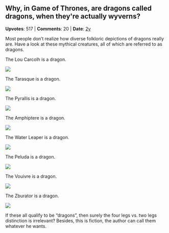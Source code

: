 ## Why, in Game of Thrones, are dragons called dragons, when they're actually wyverns?
    
**Upvotes**: 517 | **Comments**: 20 | **Date**: [2y](https://www.quora.com/Why-in-Game-of-Thrones-are-dragons-called-dragons-when-theyre-actually-wyverns/answer/Gary-Meaney)

Most people don’t realize how diverse folkloric depictions of dragons really are. Have a look at these mythical creatures, all of which are referred to as dragons.

The Lou Carcolh is a dragon.

![](https://qph.fs.quoracdn.net/main-qimg-7e8ac1963717b30556727b889ef4dbb5-lq)

The Tarasque is a dragon.

![](https://qph.fs.quoracdn.net/main-qimg-23193b75f4276968b4708750e3cc450b-lq)

The Pyrallis is a dragon.

![](https://qph.fs.quoracdn.net/main-qimg-fca863a7775454cf0ecf992cbfbfd3d6-lq)

The Amphiptere is a dragon.

![](https://qph.fs.quoracdn.net/main-qimg-0908256b79de8c04e214242870ee26ad-lq)

The Water Leaper is a dragon.

![](https://qph.fs.quoracdn.net/main-qimg-9493bc82bdbbbef8d57b5bd5733329c7-lq)

The Peluda is a dragon.

![](https://qph.fs.quoracdn.net/main-qimg-c0e71c930a4d406654715799a334fafc-lq)

The Vouivre is a dragon.

![](https://qph.fs.quoracdn.net/main-qimg-a1e2859c892fd4daa377e625e80d3fac-lq)

The Zburator is a dragon.

![](https://qph.fs.quoracdn.net/main-qimg-8bf77ef18932124310a218bd24d5b871-lq)

If these all qualify to be “dragons”, then surely the four legs vs. two legs distinction is irrelevant? Besides, this is fiction, the author can call them whatever he wants.

